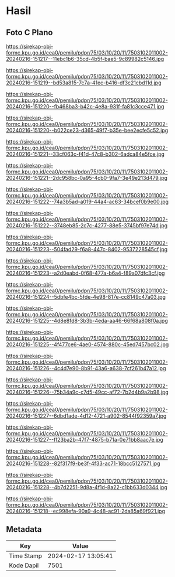 # Hasil

## Foto C Plano

https://sirekap-obj-formc.kpu.go.id/cea0/pemilu/pdpr/75/03/10/20/11/7503102011002-20240216-151217--11ebc1b6-35cd-4b5f-bae5-9c89982c5146.jpg

https://sirekap-obj-formc.kpu.go.id/cea0/pemilu/pdpr/75/03/10/20/11/7503102011002-20240216-151219--bd53a815-7c7a-41ec-b416-df3c21cbd11d.jpg

https://sirekap-obj-formc.kpu.go.id/cea0/pemilu/pdpr/75/03/10/20/11/7503102011002-20240216-151220--fb468ba3-b42c-4e8a-931f-fa81c3cce471.jpg

https://sirekap-obj-formc.kpu.go.id/cea0/pemilu/pdpr/75/03/10/20/11/7503102011002-20240216-151220--b022ce23-d365-49f7-b35e-bee2ecfe5c52.jpg

https://sirekap-obj-formc.kpu.go.id/cea0/pemilu/pdpr/75/03/10/20/11/7503102011002-20240216-151221--33cf063c-f41d-47c8-b302-6adca84e5fce.jpg

https://sirekap-obj-formc.kpu.go.id/cea0/pemilu/pdpr/75/03/10/20/11/7503102011002-20240216-151221--2dc958bc-0a95-4cb0-9fa7-3e49e213d479.jpg

https://sirekap-obj-formc.kpu.go.id/cea0/pemilu/pdpr/75/03/10/20/11/7503102011002-20240216-151222--74a3b5ad-a019-44a4-ac63-34bcef0b9e00.jpg

https://sirekap-obj-formc.kpu.go.id/cea0/pemilu/pdpr/75/03/10/20/11/7503102011002-20240216-151222--3748eb85-2c7c-4277-88e5-3745bf97e74d.jpg

https://sirekap-obj-formc.kpu.go.id/cea0/pemilu/pdpr/75/03/10/20/11/7503102011002-20240216-151223--504fad29-f6a8-447c-8402-9537228545cf.jpg

https://sirekap-obj-formc.kpu.go.id/cea0/pemilu/pdpr/75/03/10/20/11/7503102011002-20240216-151223--a2d0eabd-0f68-477a-b6a4-f89a07dfc3cf.jpg

https://sirekap-obj-formc.kpu.go.id/cea0/pemilu/pdpr/75/03/10/20/11/7503102011002-20240216-151224--5dbfe4bc-5fde-4e98-817e-cc8149c47a03.jpg

https://sirekap-obj-formc.kpu.go.id/cea0/pemilu/pdpr/75/03/10/20/11/7503102011002-20240216-151225--4d8e8fd8-3b3b-4eda-aa46-66f68a808f0a.jpg

https://sirekap-obj-formc.kpu.go.id/cea0/pemilu/pdpr/75/03/10/20/11/7503102011002-20240216-151225--4f477ce6-4ae0-4574-880c-45ed7457bc02.jpg

https://sirekap-obj-formc.kpu.go.id/cea0/pemilu/pdpr/75/03/10/20/11/7503102011002-20240216-151226--4c4d7e90-8b91-43a6-a638-7cf261b47a12.jpg

https://sirekap-obj-formc.kpu.go.id/cea0/pemilu/pdpr/75/03/10/20/11/7503102011002-20240216-151226--75b34a9c-c7d5-49cc-af72-7b2d4b9a2b98.jpg

https://sirekap-obj-formc.kpu.go.id/cea0/pemilu/pdpr/75/03/10/20/11/7503102011002-20240216-151227--6dbd1ade-4d12-4721-a902-8544f92359a7.jpg

https://sirekap-obj-formc.kpu.go.id/cea0/pemilu/pdpr/75/03/10/20/11/7503102011002-20240216-151227--ff23ba2b-47f7-4875-b71a-0e71bb8aac7e.jpg

https://sirekap-obj-formc.kpu.go.id/cea0/pemilu/pdpr/75/03/10/20/11/7503102011002-20240216-151228--82f317f9-be3f-4f33-ac71-18bcc5127571.jpg

https://sirekap-obj-formc.kpu.go.id/cea0/pemilu/pdpr/75/03/10/20/11/7503102011002-20240216-151228--4b7d2251-9d8a-4f1d-8a22-c1bb633d0344.jpg

https://sirekap-obj-formc.kpu.go.id/cea0/pemilu/pdpr/75/03/10/20/11/7503102011002-20240216-151218--ec998efa-90a9-4c48-ac91-2da85a69f921.jpg


## Metadata

| Key        | Value               |
| ---------- | ------------------- |
| Time Stamp | 2024-02-17 13:05:41 |
| Kode Dapil | 7501                |



